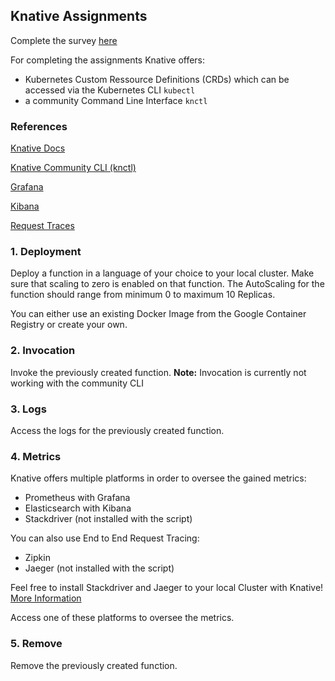 ## Knative Assignments

Complete the survey [here](https://docs.google.com/forms/d/e/1FAIpQLSdP-Sd-CBBGkNBc_sZtsF9Tp39ytKKH7FWh86oMNS6VQydjXg/viewform?usp=sf_link)

For completing the assignments Knative offers:

- Kubernetes Custom Ressource Definitions (CRDs) which can be accessed via the Kubernetes CLI ```kubectl```
- a community Command Line Interface ```knctl```

### References

[Knative Docs](https://knative.dev/docs/)

[Knative Community CLI (knctl)](https://github.com/cppforlife/knctl)

[Grafana](https://github.com/knative/docs/blob/master/docs/serving/accessing-metrics.md)

[Kibana](https://knative.dev/docs/serving/accessing-logs/)

[Request Traces](https://knative.dev/docs/serving/accessing-traces/)

### 1. Deployment

Deploy a function in a language of your choice to your local cluster. Make sure that scaling to zero is enabled on that function. The AutoScaling for the function should range from minimum 0 to maximum 10 Replicas. 

You can either use an existing Docker Image from the Google Container Registry or create your own.


### 2. Invocation

Invoke the previously created function. 
**Note:** Invocation is currently not working with the community CLI

### 3. Logs

Access the logs for the previously created function. 

### 4. Metrics

Knative offers multiple platforms in order to oversee the gained metrics:
- Prometheus with Grafana
- Elasticsearch with Kibana
- Stackdriver (not installed with the script)

You can also use End to End Request Tracing:
- Zipkin
- Jaeger (not installed with the script)

Feel free to install Stackdriver and Jaeger to your local Cluster with Knative! [More Information](https://knative.dev/docs/serving/installing-logging-metrics-traces/)


Access one of these platforms to oversee the metrics.

### 5. Remove

Remove the previously created function.